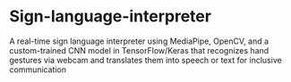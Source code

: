 # Sign-language-interpreter
A real-time sign language interpreter using MediaPipe, OpenCV, and a custom-trained CNN model in TensorFlow/Keras that recognizes hand gestures via webcam and translates them into speech or text for inclusive communication
